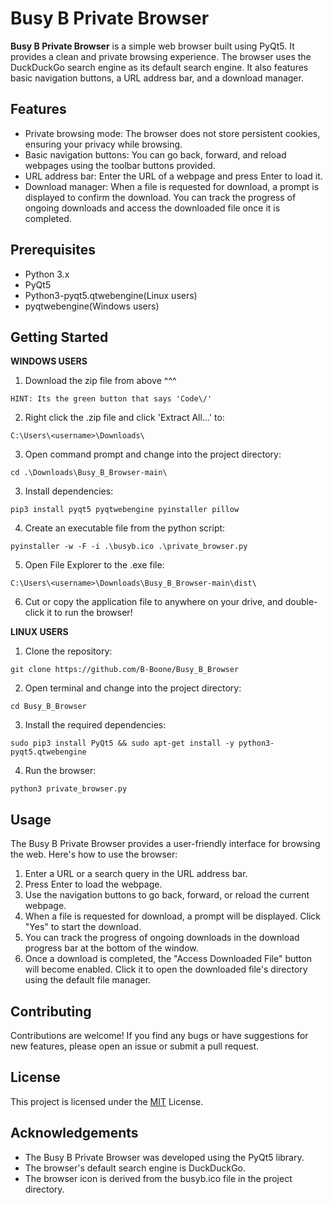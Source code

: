 # Busy B Private Browser

**Busy B Private Browser** is a simple web browser built using PyQt5. It provides a clean and private browsing experience. The browser uses the DuckDuckGo search engine as its default search engine. It also features basic navigation buttons, a URL address bar, and a download manager.

## Features

- Private browsing mode: The browser does not store persistent cookies, ensuring your privacy while browsing.
- Basic navigation buttons: You can go back, forward, and reload webpages using the toolbar buttons provided.
- URL address bar: Enter the URL of a webpage and press Enter to load it.
- Download manager: When a file is requested for download, a prompt is displayed to confirm the download. You can track the progress of ongoing downloads and access the downloaded file once it is completed.

## Prerequisites

- Python 3.x
- PyQt5
- Python3-pyqt5.qtwebengine(Linux users)
- pyqtwebengine(Windows users)

## Getting Started

**WINDOWS USERS**

1. Download the zip file from above ^^^

```
HINT: Its the green button that says 'Code\/'
```

2. Right click the .zip file and click 'Extract All...' to:

```
C:\Users\<username>\Downloads\
```

3. Open command prompt and change into the project directory:

```
cd .\Downloads\Busy_B_Browser-main\
```

3. Install dependencies:

```
pip3 install pyqt5 pyqtwebengine pyinstaller pillow
```

4. Create an executable file from the python script:

```
pyinstaller -w -F -i .\busyb.ico .\private_browser.py
```

5. Open File Explorer to the .exe file:

```
C:\Users\<username>\Downloads\Busy_B_Browser-main\dist\
```

6. Cut or copy the application file to anywhere on your drive, and double-click it to run the browser!

**LINUX USERS**

1. Clone the repository:

```
git clone https://github.com/B-Boone/Busy_B_Browser
```

2. Open terminal and change into the project directory:

```
cd Busy_B_Browser
```

3. Install the required dependencies:

```
sudo pip3 install PyQt5 && sudo apt-get install -y python3-pyqt5.qtwebengine
```

4. Run the browser:

```
python3 private_browser.py
```

## Usage

The Busy B Private Browser provides a user-friendly interface for browsing the web. Here's how to use the browser:

1. Enter a URL or a search query in the URL address bar.
2. Press Enter to load the webpage.
3. Use the navigation buttons to go back, forward, or reload the current webpage.
4. When a file is requested for download, a prompt will be displayed. Click "Yes" to start the download.
5. You can track the progress of ongoing downloads in the download progress bar at the bottom of the window.
6. Once a download is completed, the "Access Downloaded File" button will become enabled. Click it to open the downloaded file's directory using the default file manager.

## Contributing

Contributions are welcome! If you find any bugs or have suggestions for new features, please open an issue or submit a pull request.

## License

This project is licensed under the [MIT](https://opensource.org/licenses/MIT) License.

## Acknowledgements

- The Busy B Private Browser was developed using the PyQt5 library.
- The browser's default search engine is DuckDuckGo.
- The browser icon is derived from the busyb.ico file in the project directory.
